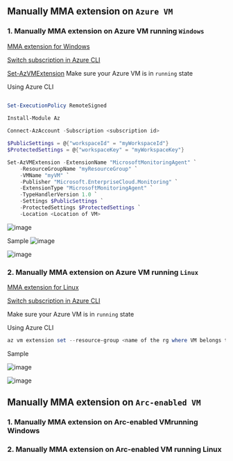 ## Manually MMA extension on `Azure VM`

### 1. Manually MMA extension on Azure VM running `Windows`
[MMA extension for Windows](https://learn.microsoft.com/en-us/azure/virtual-machines/extensions/oms-windows?toc=%2Fazure%2Fazure-monitor%2Ftoc.json#powershell-deployment)

[Switch subscription in Azure CLI](https://learn.microsoft.com/en-us/cli/azure/manage-azure-subscriptions-azure-cli#change-the-active-subscription)

[Set-AzVMExtension](https://learn.microsoft.com/en-us/powershell/module/az.compute/set-azvmextension?view=azps-9.2.0)
Make sure your Azure VM is in `running` state

Using Azure CLI
```powershell

Set-ExecutionPolicy RemoteSigned

Install-Module Az
  
Connect-AzAccount -Subscription <subscription id>

$PublicSettings = @{"workspaceId" = "myWorkspaceId"}
$ProtectedSettings = @{"workspaceKey" = "myWorkspaceKey"}

Set-AzVMExtension -ExtensionName "MicrosoftMonitoringAgent" `
    -ResourceGroupName "myResourceGroup" `
    -VMName "myVM" `
    -Publisher "Microsoft.EnterpriseCloud.Monitoring" `
    -ExtensionType "MicrosoftMonitoringAgent" `
    -TypeHandlerVersion 1.0 `
    -Settings $PublicSettings `
    -ProtectedSettings $ProtectedSettings `
    -Location <Location of VM>
```
![image](https://user-images.githubusercontent.com/96930989/211567930-f29da061-18f6-4556-8368-5c6cce4f24f0.png)

Sample
![image](https://user-images.githubusercontent.com/96930989/211565864-5cd46c5a-38d4-4590-813b-f440ed91d16e.png)

![image](https://user-images.githubusercontent.com/96930989/211569162-c3c003b3-cc81-408d-afeb-cc6834b812b5.png)


### 2. Manually MMA extension on Azure VM running `Linux`
[MMA extension for Linux](https://learn.microsoft.com/en-us/azure/virtual-machines/extensions/oms-linux?toc=%2Fazure%2Fazure-monitor%2Ftoc.json)

[Switch subscription in Azure CLI](https://learn.microsoft.com/en-us/cli/azure/manage-azure-subscriptions-azure-cli#change-the-active-subscription)

Make sure your Azure VM is in `running` state

Using Azure CLI
```powershell
az vm extension set --resource-group <name of the rg where VM belongs to> --vm-name <name of VM> --name OmsAgentForLinux --publisher Microsoft.EnterpriseCloud.Monitoring --protected-settings '{"workspaceKey":"myWorkspaceKey"}' --settings '{"workspaceId":"myWorkspaceId","skipDockerProviderInstall": true}' --version 1.13
```
Sample

![image](https://user-images.githubusercontent.com/96930989/211572995-01220bed-d43f-4b73-8914-7abf208cd09c.png)

![image](https://user-images.githubusercontent.com/96930989/211573097-676a1207-d0cf-46b0-b7c7-5d5403d979a7.png)


## Manually MMA extension on `Arc-enabled VM`
### 1. Manually MMA extension on Arc-enabled VMrunning Windows

### 2. Manually MMA extension on Arc-enabled VM running Linux

